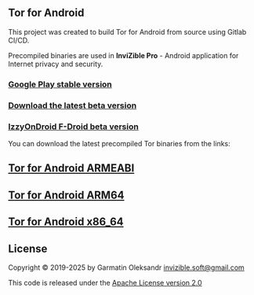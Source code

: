 ## Tor for Android

This project was created to build Tor for Android from source using Gitlab CI/CD.

Precompiled binaries are used in **InviZible Pro** - Android application for Internet privacy and security.

### [Google Play stable version](https://play.google.com/store/apps/details?id=pan.alexander.tordnscrypt.gp)

### [Download the latest beta version](https://github.com/Gedsh/InviZible/releases/latest)

### [IzzyOnDroid F-Droid beta version](https://apt.izzysoft.de/fdroid/index/apk/pan.alexander.tordnscrypt)

You can download the latest precompiled Tor binaries from the links:

## [Tor for Android ARMEABI](https://gitlab.com/Gedsh/tor-android-build-script/-/jobs/artifacts/master/raw/tor-android-binary/src/main/libs/armeabi-v7a/libtor.so?job=android%20r23b%2022%20default%20armeabi-v7a)

## [Tor for Android ARM64](https://gitlab.com/Gedsh/tor-android-build-script/-/jobs/artifacts/master/raw/tor-android-binary/src/main/libs/arm64/libtor.so?job=android%20r23b%2022%20default%20arm64-v8a)

## [Tor for Android x86_64](https://gitlab.com/Gedsh/tor-android-build-script/-/jobs/artifacts/master/raw/tor-android-binary/src/main/libs/x86_64/libtor.so?job=android%20r23b%2022%20default%20x86_64)

## License

Copyright &copy; 2019-2025 by Garmatin Oleksandr invizible.soft@gmail.com 

This code is released under the [Apache License version 2.0](https://www.apache.org/licenses/LICENSE-2.0)
